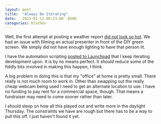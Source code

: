 ```yaml
---
layout: post
title:  "Always Be Iterating"
date:   2023-01-12 00:23:00 -0500
categories: blather
---
```

Well, the first attempt at posting a weather report [did not look so hot](https://coyote.works/2023/weather-report-for-january-11.html).  We had an issue with filming an actual presenter in front of the DIY green screen.  We simply did not have enough lighting to have that person lit.

I have the automation scripting [posted to Launchpad](https://code.launchpad.net/~skellat/+git/show-prep-scripts) that I keep iterating development upon.  It is by no means perfect.  It *should* reduce some of the fiddly bits involved in making this happen, I think.

A big problem in doing this is that my "office" at home is pretty small.  There really is not much room to work in.  Other than swapping out the really cheap webcam being used I need to get an alternate location to use.  I have no funding to pay rent for a commercial space, though.  That means a fundraiser may need to come sooner rather than later.

I should sleep on how all this played out and write more in the daylight Thursday.  The constraints we have are rough but there has to be a way to pull this off.  I just haven't found it yet.
